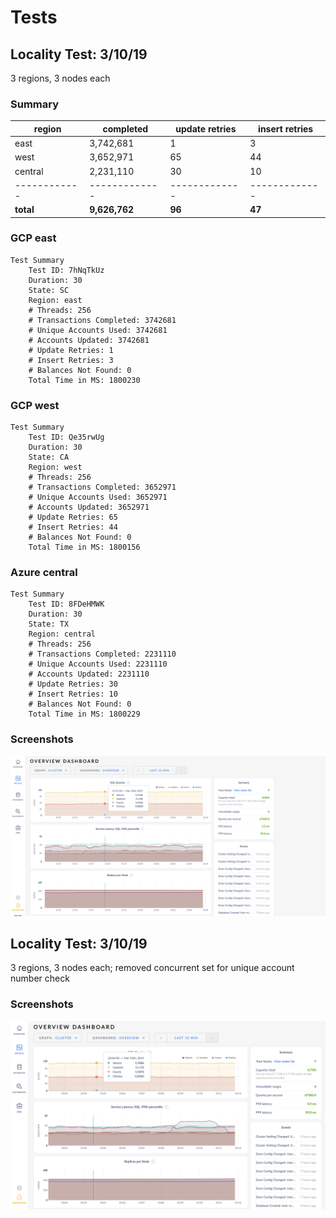 # Tests

## Locality Test: 3/10/19
3 regions, 3 nodes each

### Summary
region | completed | update retries | insert retries
------------ | ------------- | ------------- | -------------
east | 3,742,681 | 1 | 3
west | 3,652,971 | 65 | 44
central | 2,231,110 | 30 | 10
------------ | ------------- | ------------- | -------------
__total__ | __9,626,762__ | __96__ | __47__

### GCP east
```
Test Summary
    Test ID: 7hNqTkUz
    Duration: 30
    State: SC
    Region: east
    # Threads: 256
    # Transactions Completed: 3742681
    # Unique Accounts Used: 3742681
    # Accounts Updated: 3742681
    # Update Retries: 1
    # Insert Retries: 3
    # Balances Not Found: 0
    Total Time in MS: 1800230
```

### GCP west
```
Test Summary
    Test ID: Qe35rwUg
    Duration: 30
    State: CA
    Region: west
    # Threads: 256
    # Transactions Completed: 3652971
    # Unique Accounts Used: 3652971
    # Accounts Updated: 3652971
    # Update Retries: 65
    # Insert Retries: 44
    # Balances Not Found: 0
    Total Time in MS: 1800156
```

### Azure central
```
Test Summary
    Test ID: 8FDeHMWK
    Duration: 30
    State: TX
    Region: central
    # Threads: 256
    # Transactions Completed: 2231110
    # Unique Accounts Used: 2231110
    # Accounts Updated: 2231110
    # Update Retries: 30
    # Insert Retries: 10
    # Balances Not Found: 0
    Total Time in MS: 1800229
```
### Screenshots
![Screenshot](Fullscreen_3_10_19__6_04_PM.png)

## Locality Test: 3/10/19
3 regions, 3 nodes each; removed concurrent set for unique account number check

### Screenshots
![Screenshot](Fullscreen_3_10_19__7_12_PM.png)